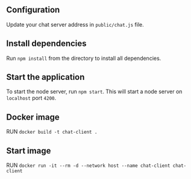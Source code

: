 
## Configuration
Update your chat server address in `public/chat.js` file.

## Install dependencies
Run `npm install` from the directory to install all dependencies.

## Start the application
To start the node server, run `npm start`. This will start a node server on `localhost` port `4200`.

## Docker image
RUN `docker build -t chat-client .`

## Start image
RUN `docker run -it --rm -d --network host --name chat-client chat-client`